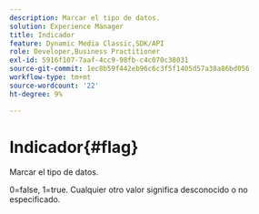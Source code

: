 ```yaml
---
description: Marcar el tipo de datos.
solution: Experience Manager
title: Indicador
feature: Dynamic Media Classic,SDK/API
role: Developer,Business Practitioner
exl-id: 5916f107-7aaf-4cc9-98fb-c4c070c38031
source-git-commit: 1ec8b59f442eb96c6c3f5f1405d57a38a86bd056
workflow-type: tm+mt
source-wordcount: '22'
ht-degree: 9%

---
```


# Indicador{#flag}

Marcar el tipo de datos.

0=false, 1=true. Cualquier otro valor significa desconocido o no especificado.
